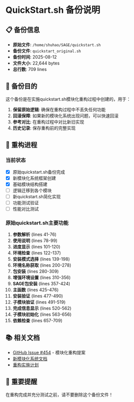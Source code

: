 # QuickStart.sh 备份说明

## 📋 备份信息

- **原始文件**: `/home/shuhao/SAGE/quickstart.sh`
- **备份文件**: `quickstart_original.sh`
- **备份时间**: 2025-08-12
- **文件大小**: 22,644 bytes
- **总行数**: 709 lines

## 🎯 备份目的

这个备份是在实施quickstart.sh模块化重构过程中创建的，用于：

1. **保留原始逻辑**: 确保在重构过程中不丢失任何功能
2. **回滚保障**: 如果新的模块化系统出现问题，可以快速回滚
3. **参考对比**: 在重构过程中对比新旧实现
4. **历史记录**: 保存重构前的完整实现

## 🔄 重构进程

### 当前状态
- [x] 原始quickstart.sh备份完成
- [x] 新模块化系统框架创建
- [x] 基础模块结构搭建
- [ ] 逻辑迁移到各个模块
- [ ] 新quickstart.sh简化实现
- [ ] 功能测试验证
- [ ] 性能对比测试

### 原始quickstart.sh主要功能
1. **参数解析** (lines 41-76)
2. **使用说明** (lines 78-99)
3. **进度显示** (lines 101-120)
4. **环境检查** (lines 122-137)
5. **安装模式选择** (lines 139-198)
6. **环境名称获取** (lines 200-278)
7. **包安装** (lines 280-309)
8. **增强环境设置** (lines 310-356)
9. **SAGE包安装** (lines 357-424)
10. **主函数** (lines 425-476)
11. **安装验证** (lines 477-490)
12. **子模块验证** (lines 491-519)
13. **完成信息显示** (lines 520-562)
14. **子模块初始化** (lines 563-656)
15. **依赖检查** (lines 657-709)

## 📚 相关文档

- [GitHub Issue #454](https://github.com/intellistream/SAGE/issues/454) - 模块化重构提案
- [新模块化系统文档](README.md)
- [重构实施计划](../../docs/architecture/script_modernization_plan.md)

## 🚨 重要提醒

在重构完成并充分测试之前，请不要删除这个备份文件！
